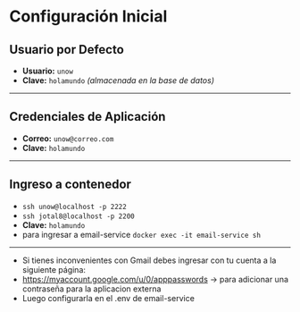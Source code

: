 # Configuración Inicial

## Usuario por Defecto
- **Usuario:** `unow`
- **Clave:** `holamundo` *(almacenada en la base de datos)*

---

## Credenciales de Aplicación
- **Correo:** `unow@correo.com`
- **Clave:** `holamundo`

---


## Ingreso a contenedor
- `ssh unow@localhost -p 2222`
- `ssh jotal8@localhost -p 2200`
- **Clave:** `holamundo`
- para ingresar a email-service  `docker exec -it email-service sh`

---

- Si tienes inconvenientes con Gmail debes ingresar con tu cuenta a la siguiente página:
- https://myaccount.google.com/u/0/apppasswords  -> para adicionar una contraseña para la aplicacion externa
- Luego configurarla en el .env de email-service 